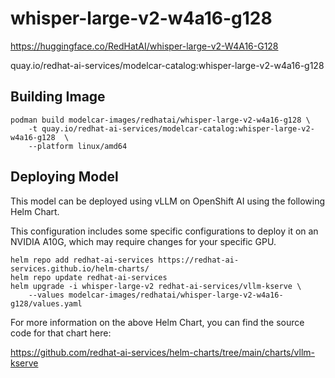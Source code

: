 # whisper-large-v2-w4a16-g128

https://huggingface.co/RedHatAI/whisper-large-v2-W4A16-G128

quay.io/redhat-ai-services/modelcar-catalog:whisper-large-v2-w4a16-g128

## Building Image

```
podman build modelcar-images/redhatai/whisper-large-v2-w4a16-g128 \
    -t quay.io/redhat-ai-services/modelcar-catalog:whisper-large-v2-w4a16-g128  \
    --platform linux/amd64
```

## Deploying Model

This model can be deployed using vLLM on OpenShift AI using the following Helm Chart.

This configuration includes some specific configurations to deploy it on an NVIDIA A10G, which may require changes for your specific GPU.

```
helm repo add redhat-ai-services https://redhat-ai-services.github.io/helm-charts/
helm repo update redhat-ai-services
helm upgrade -i whisper-large-v2 redhat-ai-services/vllm-kserve \
    --values modelcar-images/redhatai/whisper-large-v2-w4a16-g128/values.yaml
```

For more information on the above Helm Chart, you can find the source code for that chart here:

https://github.com/redhat-ai-services/helm-charts/tree/main/charts/vllm-kserve
